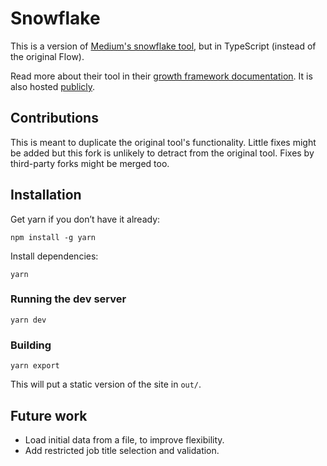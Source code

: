 # Snowflake

This is a version of [Medium's snowflake tool](https://github.com/Medium/snowflake), but in TypeScript (instead of the original Flow).

Read more about their tool in their [growth framework documentation](https://medium.com/s/engineering-growth-framework).
It is also hosted [publicly](https://snowflake.medium.com).

## Contributions

This is meant to duplicate the original tool's functionality. Little fixes might be added but this fork is unlikely to detract from the original tool. Fixes by third-party forks might be merged too.

## Installation

Get yarn if you don’t have it already:

`npm install -g yarn`

Install dependencies:

`yarn`

### Running the dev server

`yarn dev`

### Building

`yarn export`

This will put a static version of the site in `out/`.

## Future work

* Load initial data from a file, to improve flexibility.
* Add restricted job title selection and validation.
